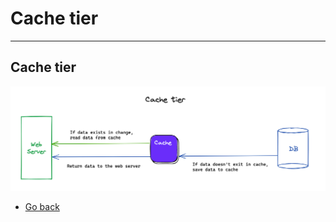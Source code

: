 # Cache tier
---
## Cache tier

![Cache tier](https://raw.githubusercontent.com/AndersDeath/holy-theory/main/images/09-cache-tier.png)

* [Go back](../readme.md)